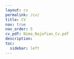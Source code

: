 ```yaml
---
layout: cv
permalink: /cv/
title: CV
nav: true
nav_order: 5
cv_pdf: Nima_Najafian_Cv.pdf
description: 
toc:
  sidebar: left
---
```

